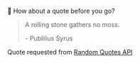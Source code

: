 📣 How about a quote before you go?

> A rolling stone gathers no moss.
>
> <p>- Publilius Syrus</p>

Quote requested from [Random Quotes API](https://github.com/lukePeavey/quotable)
